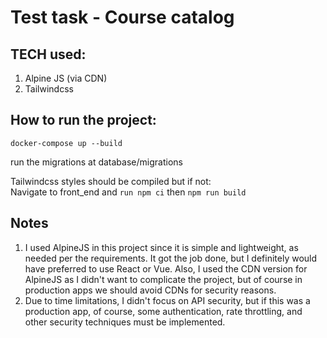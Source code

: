 # Test task - Course catalog

## TECH used:
1. Alpine JS (via CDN)
2. Tailwindcss

## How to run the project:

```
docker-compose up --build
```
run the migrations at database/migrations

Tailwindcss styles should be compiled but if not: <br>
Navigate to front_end and ```run npm ci``` then ```npm run build```
## Notes
1. I used AlpineJS in this project since it is simple and lightweight, as needed per the requirements. It got the job done, but I definitely would have preferred to use React or Vue. Also, I used the CDN version for AlpineJS as I didn't want to complicate the project, but of course in production apps we should avoid CDNs for security reasons.
2. Due to time limitations, I didn't focus on API security, but if this was a production app, of course, some authentication, rate throttling, and other security techniques must be implemented.
